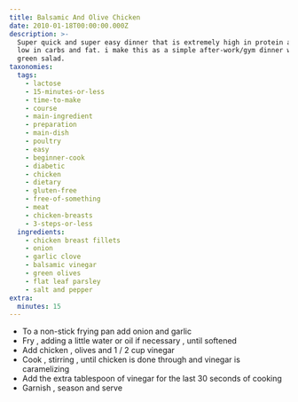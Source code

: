 ```yaml
---
title: Balsamic And Olive Chicken
date: 2010-01-18T00:00:00.000Z
description: >-
  Super quick and super easy dinner that is extremely high in protein and very
  low in carbs and fat. i make this as a simple after-work/gym dinner with a
  green salad.
taxonomies:
  tags:
    - lactose
    - 15-minutes-or-less
    - time-to-make
    - course
    - main-ingredient
    - preparation
    - main-dish
    - poultry
    - easy
    - beginner-cook
    - diabetic
    - chicken
    - dietary
    - gluten-free
    - free-of-something
    - meat
    - chicken-breasts
    - 3-steps-or-less
  ingredients:
    - chicken breast fillets
    - onion
    - garlic clove
    - balsamic vinegar
    - green olives
    - flat leaf parsley
    - salt and pepper
extra:
  minutes: 15
---
```

 - To a non-stick frying pan add onion and garlic
 - Fry , adding a little water or oil if necessary , until softened
 - Add chicken , olives and 1 / 2 cup vinegar
 - Cook , stirring , until chicken is done through and vinegar is caramelizing
 - Add the extra tablespoon of vinegar for the last 30 seconds of cooking
 - Garnish , season and serve
